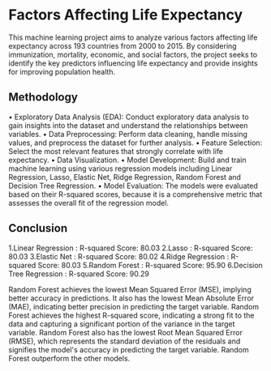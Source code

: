# Factors Affecting Life Expectancy
This machine learning project aims to analyze various factors affecting life expectancy across 193 countries from 2000 to 2015. By considering immunization, mortality, economic, and social factors, the project seeks to identify the key predictors influencing life expectancy and provide insights for improving population health.
## Methodology
•	Exploratory Data Analysis (EDA): Conduct exploratory data analysis to gain insights into the dataset and understand the relationships between variables.
•	Data Preprocessing: Perform data cleaning, handle missing values, and preprocess the dataset for further analysis.
•	Feature Selection: Select the most relevant features that strongly correlate with life expectancy.
•	Data Visualization.
•	Model Development: Build and train machine learning using various regression models including Linear Regression, Lasso, Elastic Net, Ridge Regression, Random Forest and Decision Tree Regression. 
•	Model Evaluation: The models were evaluated based on their R-squared scores, because it is a comprehensive metric that assesses the overall fit of the regression model.

## Conclusion
1.Linear Regression : R-squared Score: 80.03 
2.Lasso : R-squared Score: 80.03 
3.Elastic Net : R-squared Score: 80.02 
4.Ridge Regression : R-squared Score: 80.03 
5.Random Forest : R-squared Score: 95.90 
6.Decision Tree Regression : R-squared Score: 90.29

Random Forest achieves the lowest Mean Squared Error (MSE), implying better accuracy in predictions. It also has the lowest Mean Absolute Error (MAE), indicating better precision in predicting the target variable. Random Forest achieves the highest R-squared score, indicating a strong fit to the data and capturing a significant portion of the variance in the target variable. Random Forest also has the lowest Root Mean Squared Error (RMSE), which represents the standard deviation of the residuals and signifies the model's accuracy in predicting the target variable.
Random Forest outperform the other models.


